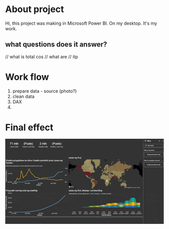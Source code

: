 # About project
Hi, this project was making in Microsoft Power BI. On my desktop. It's my work. 

## what questions does it answer?
  // what is total cos
  // what are
  // itp

# Work flow
1. prepare data - source
(photo?)
2. clean data
3. DAX
4.

# Final effect

![](mapa_bi.gif)
